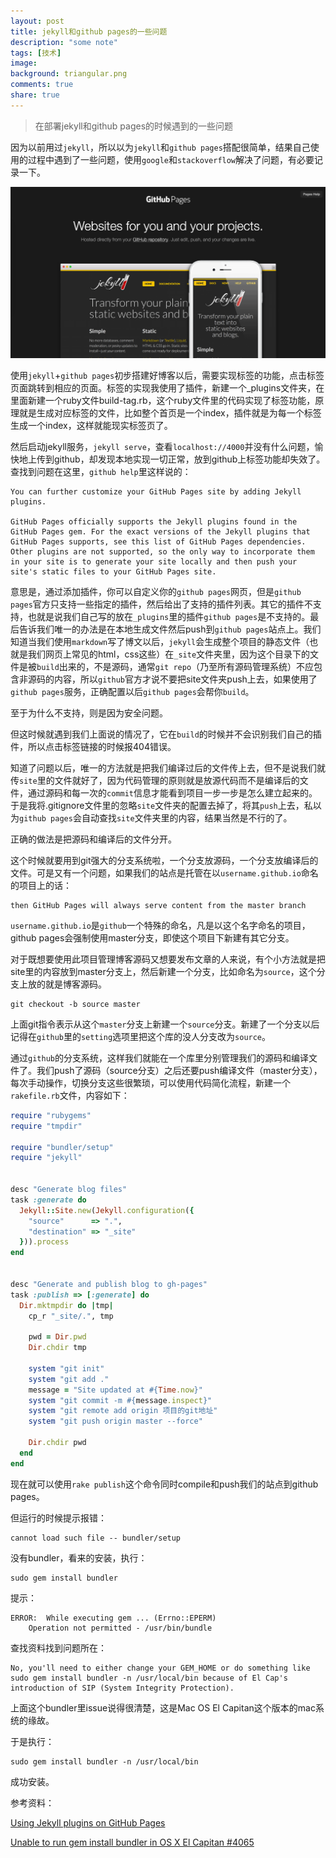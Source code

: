```yaml
---
layout: post
title: jekyll和github pages的一些问题
description: "some note"
tags: [技术]
image:
background: triangular.png
comments: true
share: true
---
```


> 在部署jekyll和github pages的时候遇到的一些问题

因为以前用过```jekyll```，所以以为```jekyll```和```github pages```搭配很简单，结果自己使用的过程中遇到了一些问题，使用```google```和```stackoverflow```解决了问题，有必要记录一下。

<!-- more -->

![img](/images/article/2016-6-3/1.png)

使用```jekyll```+```github pages```初步搭建好博客以后，需要实现标签的功能，点击标签页面跳转到相应的页面。标签的实现我使用了插件，新建一个_plugins文件夹，在里面新建一个ruby文件build-tag.rb，这个ruby文件里的代码实现了标签功能，原理就是生成对应标签的文件，比如整个首页是一个index，插件就是为每一个标签生成一个index，这样就能现实标签页了。

然后启动jekyll服务，```jekyll serve```，查看```localhost://4000```并没有什么问题，愉快地上传到github，却发现本地实现一切正常，放到github上标签功能却失效了。查找到问题在这里，```github help```里这样说的：

```
You can further customize your GitHub Pages site by adding Jekyll plugins.

GitHub Pages officially supports the Jekyll plugins found in the GitHub Pages gem. For the exact versions of the Jekyll plugins that GitHub Pages supports, see this list of GitHub Pages dependencies. Other plugins are not supported, so the only way to incorporate them in your site is to generate your site locally and then push your site's static files to your GitHub Pages site.
```

意思是，通过添加插件，你可以自定义你的```github pages```网页，但是```github pages```官方只支持一些指定的插件，然后给出了支持的插件列表。其它的插件不支持，也就是说我们自己写的放在```_plugins```里的插件```github pages```是不支持的。最后告诉我们唯一的办法是在本地生成文件然后push到```github pages```站点上。我们知道当我们使用```markdown```写了博文以后，```jekyll```会生成整个项目的静态文件（也就是我们网页上常见的html，css这些）在```_site```文件夹里，因为这个目录下的文件是被```build```出来的，不是源码，通常```git repo```（乃至所有源码管理系统）不应包含非源码的内容，所以```github```官方才说不要把site文件夹push上去，如果使用了```github pages```服务，正确配置以后```github pages```会帮你```build```。

至于为什么不支持，则是因为安全问题。

但这时候就遇到我们上面说的情况了，它在```build```的时候并不会识别我们自己的插件，所以点击标签链接的时候报404错误。

知道了问题以后，唯一的方法就是把我们编译过后的文件传上去，但不是说我们就传```site```里的文件就好了，因为代码管理的原则就是放源代码而不是编译后的文件，通过源码和每一次的```commit```信息才能看到项目一步一步是怎么建立起来的。于是我将.gitignore文件里的忽略```site```文件夹的配置去掉了，将其```push```上去，私以为```github pages```会自动查找```site```文件夹里的内容，结果当然是不行的了。

正确的做法是把源码和编译后的文件分开。

这个时候就要用到git强大的分支系统啦，一个分支放源码，一个分支放编译后的文件。可是又有一个问题，如果我们的站点是托管在以```username.github.io```命名的项目上的话：

```
then GitHub Pages will always serve content from the master branch
```

```username.github.io```是```github```一个特殊的命名，凡是以这个名字命名的项目，github pages会强制使用master分支，即使这个项目下新建有其它分支。

对于既想要使用此项目管理博客源码又想要发布文章的人来说，有个小方法就是把site里的内容放到master分支上，然后新建一个分支，比如命名为```source```，这个分支上放的就是博客源码。

```
git checkout -b source master
```

上面git指令表示从这个```master```分支上新建一个```source```分支。新建了一个分支以后记得在```github```里的```setting```选项里把这个库的没人分支改为```source```。

通过```github```的分支系统，这样我们就能在一个库里分别管理我们的源码和编译文件了。我们push了源码（source分支）之后还要push编译文件（master分支），每次手动操作，切换分支这些很繁琐，可以使用代码简化流程，新建一个```rakefile.rb```文件，内容如下：

```ruby
require "rubygems"
require "tmpdir"

require "bundler/setup"
require "jekyll"


desc "Generate blog files"
task :generate do
  Jekyll::Site.new(Jekyll.configuration({
    "source"      => ".",
    "destination" => "_site"
  })).process
end


desc "Generate and publish blog to gh-pages"
task :publish => [:generate] do
  Dir.mktmpdir do |tmp|
    cp_r "_site/.", tmp

    pwd = Dir.pwd
    Dir.chdir tmp

    system "git init"
    system "git add ."
    message = "Site updated at #{Time.now}"
    system "git commit -m #{message.inspect}"
    system "git remote add origin 项目的git地址"
    system "git push origin master --force"

    Dir.chdir pwd
  end
end
```

现在就可以使用```rake publish```这个命令同时compile和push我们的站点到github pages。

但运行的时候提示报错：

```
cannot load such file -- bundler/setup
```

没有bundler，看来的安装，执行：

```
sudo gem install bundler
```

提示：

```
ERROR:  While executing gem ... (Errno::EPERM)
    Operation not permitted - /usr/bin/bundle
```

查找资料找到问题所在：

```
No, you'll need to either change your GEM_HOME or do something like sudo gem install bundler -n /usr/local/bin because of El Cap's introduction of SIP (System Integrity Protection).
```

上面这个bundler里issue说得很清楚，这是Mac OS El Capitan这个版本的mac系统的缘故。

于是执行：

```
sudo gem install bundler -n /usr/local/bin
```

成功安装。

参考资料：

[Using Jekyll plugins on GitHub Pages](http://ixti.net/software/2013/01/28/using-jekyll-plugins-on-github-pages.html)

[Unable to run gem install bundler in OS X El Capitan #4065](https://github.com/bundler/bundler/issues/4065)